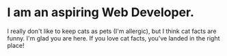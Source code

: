 # I am an aspiring Web Developer.

I really don't like to keep cats as pets (I'm allergic), but I think cat facts are funny. I'm glad you are here. If you love cat facts, you've landed in the right place!

